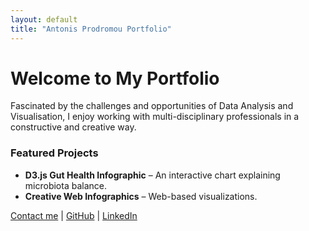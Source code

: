 ```yaml
---
layout: default
title: "Antonis Prodromou Portfolio"
---
```


# Welcome to My Portfolio

Fascinated by the challenges and opportunities of Data Analysis and Visualisation, I enjoy working with multi-disciplinary professionals in a constructive and creative way.

### Featured Projects
- **D3.js Gut Health Infographic** – An interactive chart explaining microbiota balance.
- **Creative Web Infographics** – Web-based visualizations.

[Contact me](mailto:akprodromou@gmail.com) | [GitHub](https://github.com/akprodromou) | [LinkedIn](https://www.linkedin.com/in/antonis-prodromou-1b1bb02a6/)
